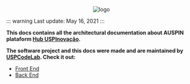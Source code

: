 <div align="center">
  <img src="/hub_logo.svg" alt="logo">
</div>

::: warning
Last update: May 16, 2021
:::

**This docs contains all the architectural documentation about AUSPIN plataform [Hub USPInovação](https://hubuspinovacao.if.usp.br/).**

**The software project and this docs were made and are maintained by [USPCodeLab](https://codelab.ime.usp.br/). Check it out:**

- [Front End](/frontend/)
- [Back End](/backend/)
